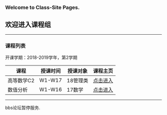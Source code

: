 ### Welcome to Class-Site Pages.

## 欢迎进入课程组

---

### 课程列表
开课学期：2018-2019学年，第2学期

|课程 | 授课时间 | 授课对象 | 课程主页 |
|-----------| ------------|------------|------------|
|高等数学C2|W1-W17|18管理类| [点击进入](http://gs.cjlu.tk)|
|数值分析|W1-W16|17数学| [点击进入](http://weike.cjlu.tk)|

---

bbs论坛暂停服务.
